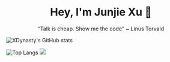 <div align="center"><h1>Hey, I'm Junjie Xu 🐉</h1></div>

<div align="center"><q>Talk is cheap. Show me the code</q> ~ Linus Torvald</div>

![XDynasty's GitHub stats](https://github-readme-stats.vercel.app/api?username=xdynasty&count_private=true&show_icons=true&theme=cobalt)

![Top Langs](https://github-readme-stats.vercel.app/api/top-langs/?username=xdynasty&layout=compact&langs_count=6)
![](https://media1.tenor.com/images/5a22184deef81fb772283cf09ef51182/tenor.gif?itemid=5635033)

